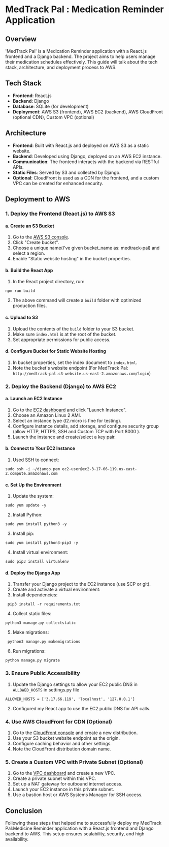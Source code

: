 # MedTrack Pal : Medication Reminder Application

## Overview

'MedTrack Pal' is a Medication Reminder application with a React.js frontend and a Django backend. The project aims to help users manage their medication schedules effectively. This guide will talk about the tech stack, architecture, and deployment process to AWS.

## Tech Stack

- **Frontend**: React.js
- **Backend**: Django
- **Database**: SQLite (for development)
- **Deployment**: AWS S3 (frontend), AWS EC2 (backend), AWS CloudFront (optional CDN), Custom VPC (optional)

## Architecture

- **Frontend**: Built with React.js and deployed on AWS S3 as a static website.
- **Backend**: Developed using Django, deployed on an AWS EC2 instance.
- **Communication**: The frontend interacts with the backend via RESTful APIs.
- **Static Files**: Served by S3 and collected by Django.
- **Optional**: CloudFront is used as a CDN for the frontend, and a custom VPC can be created for enhanced security.

## Deployment to AWS

### 1. Deploy the Frontend (React.js) to AWS S3

#### a. Create an S3 Bucket

1. Go to the [AWS S3 console](https://s3.console.aws.amazon.com/s3/home).
2. Click "Create bucket".
3. Choose a unique name(I've given bucket_name as: medtrack-pal) and select a region.
4. Enable "Static website hosting" in the bucket properties.

#### b. Build the React App

1. In the React project directory, run:
```
npm run build
```
2. The above command will create a `build` folder with optimized production files.

#### c. Upload to S3

1. Upload the contents of the `build` folder to your S3 bucket.
2. Make sure `index.html` is at the root of the bucket.
3. Set appropriate permissions for public access.

#### d. Configure Bucket for Static Website Hosting

1. In bucket properties, set the index document to `index.html`.
2. Note the bucket's website endpoint (For MedTrack Pal: `http://medtrack-pal.s3-website.us-east-2.amazonaws.com/login`)

### 2. Deploy the Backend (Django) to AWS EC2

#### a. Launch an EC2 Instance

1. Go to the [EC2 dashboard](https://console.aws.amazon.com/ec2/home) and click "Launch Instance".
2. Choose an Amazon Linux 2 AMI.
3. Select an instance type (t2.micro is fine for testing).
4. Configure instance details, add storage, and configure security group (allow HTTP, HTTPS, SSH and Custom TCP with Port 8000 ).
5. Launch the instance and create/select a key pair.

#### b. Connect to Your EC2 Instance

1. Used SSH to connect:
```
sudo ssh -i ~/django.pem ec2-user@ec2-3-17-66-119.us-east-2.compute.amazonaws.com 
```
#### c. Set Up the Environment

1. Update the system:
```
sudo yum update -y
```
2. Install Python:
```
sudo yum install python3 -y
```
3. Install pip:
```
sudo yum install python3-pip3 -y
```
4. Install virtual environment:
```
sudo pip3 install virtualenv
```

#### d. Deploy the Django App

1. Transfer your Django project to the EC2 instance (use SCP or git).
2. Create and activate a virtual environment:
3. Install dependencies:
```
 pip3 install -r requirements.txt
```
4. Collect static files:
```
python3 manage.py collectstatic
```
5. Make migrations:
```
 python3 manage.py makemigrations
```
6. Run migrations:
```
python manage.py migrate
```
### 3. Ensure Public Accessibility

1. Update the Django settings to allow your EC2 public DNS in `ALLOWED_HOSTS` in settings.py file
```
ALLOWED_HOSTS = ['3.17.66.119', 'localhost', '127.0.0.1']
```
2. Configured my React app to use the EC2 public DNS for API calls.

### 4. Use AWS CloudFront for CDN (Optional)

1. Go to the [CloudFront console](https://console.aws.amazon.com/cloudfront/home) and create a new distribution.
2. Use your S3 bucket website endpoint as the origin.
3. Configure caching behavior and other settings.
4. Note the CloudFront distribution domain name.

### 5. Create a Custom VPC with Private Subnet (Optional)

1. Go to the [VPC dashboard](https://console.aws.amazon.com/vpc/home) and create a new VPC.
2. Create a private subnet within this VPC.
3. Set up a NAT gateway for outbound internet access.
4. Launch your EC2 instance in this private subnet.
5. Use a bastion host or AWS Systems Manager for SSH access.

## Conclusion

Following these steps that helped me to successfully deploy my MedTrack Pal:Medicine Reminder application with a React.js frontend and Django backend to AWS. This setup ensures scalability, security, and high availability. 
